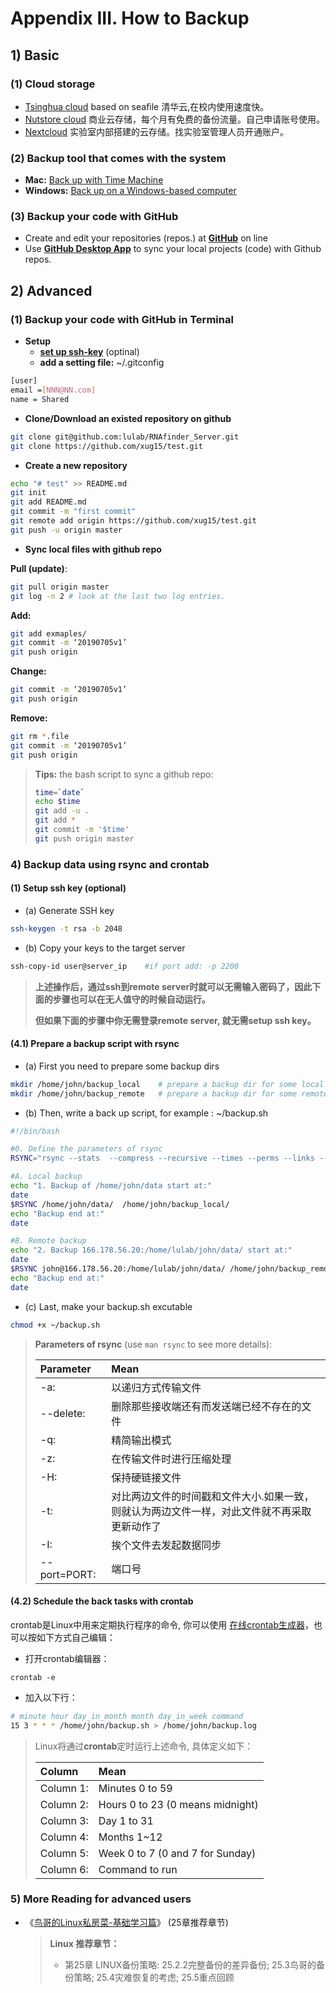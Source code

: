 # Appendix III. How to Backup

## 1\) Basic

### \(1\) Cloud storage

* [Tsinghua cloud](https://cloud.tsinghua.edu.cn/) based on seafile 清华云,在校内使用速度快。
* [Nutstore cloud](https://www.jianguoyun.com/) 商业云存储，每个月有免费的备份流量。自己申请账号使用。
* [Nextcloud](http://lulab.life.tsinghua.edu.cn/nextcloud/) 实验室内部搭建的云存储。找实验室管理人员开通账户。

### \(2\) Backup tool that comes with the system

* **Mac:** [Back up with Time Machine](https://support.apple.com/en-us/HT201250)
* **Windows:** [Back up on a Windows-based computer](https://support.microsoft.com/en-us/help/971759/how-to-back-up-or-transfer-your-data-on-a-windows-based-computer)

### \(3\) Backup your code with GitHub

* Create and edit your repositories \(repos.\) at [**GitHub**](https://github.com) on line
* Use [**GitHub Desktop App**](https://desktop.github.com/) to sync your local projects \(code\) with Github repos.

## 2\) Advanced

### \(1\) Backup your code with GitHub in Terminal

* **Setup**
  * [**set up ssh-key**](appendix-iii.-how-to-backup.md#ssh-key)  \(optinal\)
  * **add a setting file:** ~/.gitconfig

```bash
[user] 
email =[NNN@NN.com]
name = Shared
```

* **Clone/Download an existed repository on github**

```bash
git clone git@github.com:lulab/RNAfinder_Server.git
git clone https://github.com/xug15/test.git
```

* **Create a new repository**

```bash
echo "# test" >> README.md 
git init 
git add README.md 
git commit -m "first commit" 
git remote add origin https://github.com/xug15/test.git 
git push -u origin master
```

* **Sync local files with github repo**

**Pull \(update\)**:

```bash
git pull origin master
git log -n 2 # look at the last two log entries.
```

**Add:**

```bash
git add exmaples/
git commit -m ‘20190705v1’
git push origin
```

**Change:**

```bash
git commit -m ‘20190705v1’
git push origin
```

**Remove:**

```bash
git rm *.file
git commit -m ‘20190705v1’
git push origin
```

> **Tips:** the bash script to sync a github repo:
>
> ```bash
> time=`date`
> echo $time
> git add -u .
> git add *
> git commit -m '$time'
> git push origin master
> ```

### 4\) Backup data using rsync and crontab

#### \(1\) Setup ssh key \(optional\) <a id="ssh-key"></a>

* \(a\) Generate SSH key

```bash
ssh-keygen -t rsa -b 2048
```

* \(b\) Copy your keys to the target server

```bash
ssh-copy-id user@server_ip    #if port add: -p 2200
```

> **上述操作后，通过ssh到remote server时就可以无需输入密码了，因此下面的步骤也可以在无人值守的时候自动运行。**
>
> **但如果下面的步骤中你无需登录remote server, 就无需setup ssh key。**

#### \(4.1\) Prepare a backup script with rsync

* \(a\) First you need to prepare some backup dirs

```bash
mkdir /home/john/backup_local    # prepare a backup dir for some local files
mkdir /home/john/backup_remote   # prepare a backup dir for some remote files
```

* \(b\) Then, write a back up script, for example : ~/backup.sh

```bash
#!/bin/bash

#0. Define the parameters of rsync
RSYNC="rsync --stats  --compress --recursive --times --perms --links --delete --max-size=100M --exclude-from=/home/john/excluded_file_list.txt"

#A. Local backup  
echo "1. Backup of /home/john/data start at:"
date
$RSYNC /home/john/data/  /home/john/backup_local/
echo "Backup end at:"
date

#B. Remote backup 
echo "2. Backup 166.178.56.20:/home/lulab/john/data/ start at:"
date
$RSYNC john@166.178.56.20:/home/lulab/john/data/ /home/john/backup_remote/
echo "Backup end at:"
date
```

* \(c\) Last, make your backup.sh excutable

```bash
chmod +x ~/backup.sh
```

> **Parameters of rsync** \(use `man rsync` to see more details\):
>
> | Parameter | Mean |
> | :--- | :--- |
> | -a: | 以递归方式传输文件 |
> | --delete: | 删除那些接收端还有而发送端已经不存在的文件 |
> | -q: | 精简输出模式 |
> | -z: | 在传输文件时进行压缩处理 |
> | -H: | 保持硬链接文件 |
> | -t: | 对比两边文件的时间戳和文件大小.如果一致，则就认为两边文件一样，对此文件就不再采取更新动作了 |
> | -I: | 挨个文件去发起数据同步 |
> | --port=PORT: | 端口号 |

#### \(4.2\) Schedule the back tasks with crontab

crontab是Linux中用来定期执行程序的命令, 你可以使用 [在线crontab生成器](https://crontab-generator.org/)，也可以按如下方式自己编辑：

* 打开crontab编辑器：

```text
crontab -e
```

* 加入以下行：

```bash
# minute hour day_in_month month day_in_week command
15 3 * * * /home/john/backup.sh > /home/john/backup.log
```

> Linux将通过**crontab**定时运行上述命令, 具体定义如下：
>
> | Column | Mean |
> | :--- | :--- |
> | Column 1: | Minutes 0 to 59 |
> | Column 2: | Hours 0 to 23 \(0 means midnight\) |
> | Column 3: | Day 1 to 31 |
> | Column 4: | Months 1~12 |
> | Column 5: | Week 0 to 7 \(0 and 7 for Sunday\) |
> | Column 6: | Command to run |

### 5\) More Reading for advanced users

* 《[鸟哥的Linux私房菜-基础学习篇](https://www.ctolib.com/docs/sfile/vbird-linux-basic-4e)》 \(25章推荐章节\)

  > **Linux 推荐章节：**
  >
  > * 第25章 LINUX备份策略: 25.2.2完整备份的差异备份; 25.3鸟哥的备份策略; 25.4灾难恢复的考虑; 25.5重点回顾

